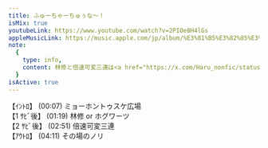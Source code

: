 ```yaml
---
title: ふゅーちゃーちゅぅな～！
isMix: true
youtubeLink: https://www.youtube.com/watch?v=2PIOe8H4lGs
appleMusicLink: https://music.apple.com/jp/album/%E3%81%B5%E3%82%85%E3%83%BC%E3%81%A1%E3%82%83%E3%83%BC%E3%81%A1%E3%82%85%E3%81%85%E3%81%AA/1718410868?&i=1718410970
note:
  {
    type: info,
    content: 林修と倍速可変三連は<a href="https://x.com/Haru_nonfic/status/1575787922040623104" target="_blank" rel="noreferrer">恋星発公式 MIX</a>,
  }
isActive: true
---
```


【ｲﾝﾄﾛ】 <t s=7>(00:07)</t> ミョーホントゥスケ広場<br />
【1 ｻﾋﾞ後】 <t s=79>(01:19)</t> 林修 or ホグワーツ<br />
【2 ｻﾋﾞ後】 <t s=171>(02:51)</t> 倍速可変三連<br />
【ｱｳﾄﾛ】 <t s=251>(04:11)</t> その場のノリ<br />
